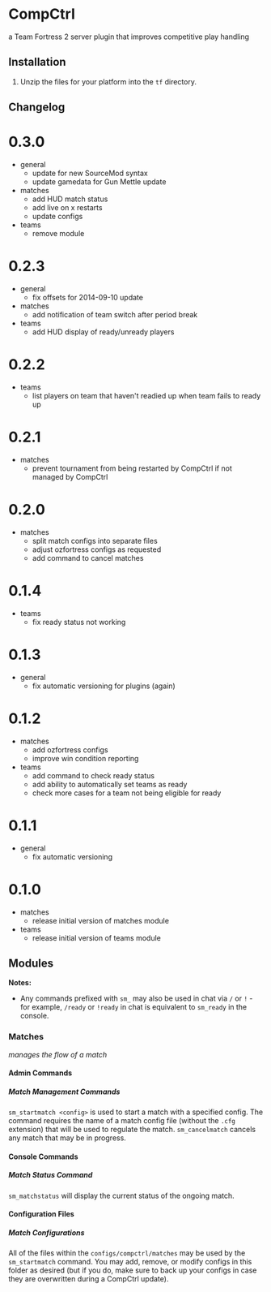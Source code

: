 CompCtrl
========

a Team Fortress 2 server plugin that improves competitive play handling

Installation
------------
1. Unzip the files for your platform into the `tf` directory.

Changelog
---------

# 0.3.0
* general
  * update for new SourceMod syntax
  * update gamedata for Gun Mettle update
* matches
  * add HUD match status
  * add live on x restarts
  * update configs
* teams
  * remove module

# 0.2.3
* general
  * fix offsets for 2014-09-10 update
* matches
  * add notification of team switch after period break
* teams
  * add HUD display of ready/unready players

# 0.2.2
* teams
  * list players on team that haven't readied up when team fails to ready up

# 0.2.1
* matches
  * prevent tournament from being restarted by CompCtrl if not managed by CompCtrl

# 0.2.0
* matches
  * split match configs into separate files
  * adjust ozfortress configs as requested
  * add command to cancel matches

# 0.1.4
* teams
  * fix ready status not working

# 0.1.3
* general
  * fix automatic versioning for plugins (again)

# 0.1.2
* matches
  * add ozfortress configs
  * improve win condition reporting
* teams
  * add command to check ready status
  * add ability to automatically set teams as ready
  * check more cases for a team not being eligible for ready

# 0.1.1
* general
  * fix automatic versioning

# 0.1.0
* matches
  * release initial version of matches module
* teams
  * release initial version of teams module

Modules
-------
**Notes:**
* Any commands prefixed with `sm_` may also be used in chat via `/` or `!` - for example, `/ready` or `!ready` in chat is equivalent to `sm_ready` in the console.

### Matches
*manages the flow of a match*

#### Admin Commands

##### Match Management Commands
`sm_startmatch <config>` is used to start a match with a specified config. The command requires the name of a match config file (without the `.cfg` extension) that will be used to regulate the match. `sm_cancelmatch` cancels any match that may be in progress.

#### Console Commands

##### Match Status Command
`sm_matchstatus` will display the current status of the ongoing match.

#### Configuration Files

##### Match Configurations
All of the files within the `configs/compctrl/matches` may be used by the `sm_startmatch` command. You may add, remove, or modify configs in this folder as desired (but if you do, make sure to back up your configs in case they are overwritten during a CompCtrl update).
